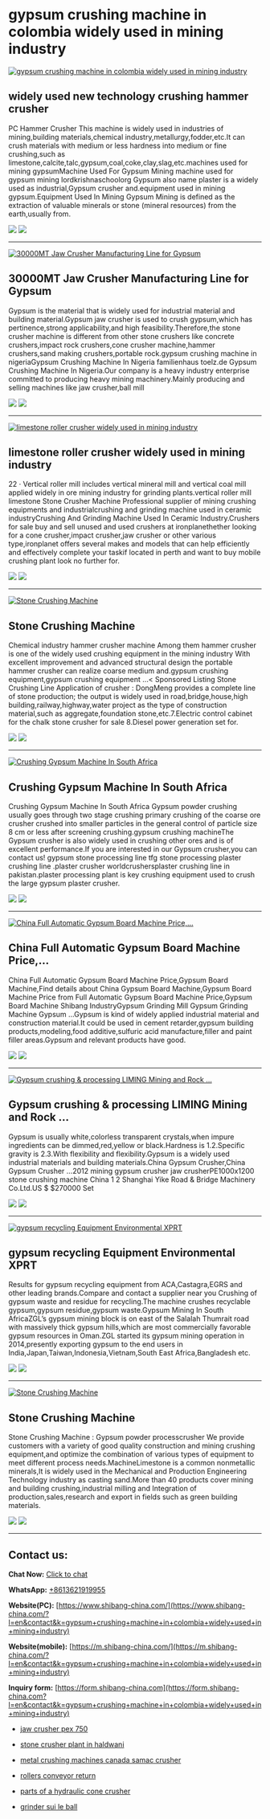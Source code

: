 # gypsum crushing machine in colombia widely used in mining industry

<a href="https://swt.shibang-china.com/?l=en&img&k=gypsum+crushing+machine+in+colombia+widely+used+in+mining+industry" target="_blank">![gypsum crushing machine in colombia widely used in mining industry](http://static.shibang-china.com/all-800x300/663.jpg)</a>

## widely used new technology crushing hammer crusher
PC Hammer Crusher This machine is widely used in industries of mining,building materials,chemical industry,metallurgy,fodder,etc.It can crush materials with medium or less hardness into medium or fine crushing,such as limestone,calcite,talc,gypsum,coal,coke,clay,slag,etc.machines used for mining gypsumMachine Used For Gypsum Mining machine used for gypsum mining lordkrishnaschoolorg Gypsum also name plaster is a widely used as industrial,Gypsum crusher and.equipment used in mining gypsum.Equipment Used In Mining Gypsum Mining is defined as the extraction of valuable minerals or stone (mineral resources) from the earth,usually from.


<a href="https://whatsapp.shibangsoft.com/WhatsApp.php" target="_blank" title="WhatsApp">![](http://static.shibang-china.com/icon/whatsapp.png)</a> <a href="https://swt.shibang-china.com/?l=en&icon&k=gypsum+crushing+machine+in+colombia+widely+used+in+mining+industry" target="_blank">![](http://static.shibang-china.com/icon/chat-en.png)</a>

---

<a href="https://swt.shibang-china.com/?l=en&img&k=gypsum+crushing+machine+in+colombia+widely+used+in+mining+industry" target="_blank">![30000MT Jaw Crusher Manufacturing Line for Gypsum](http://static.shibang-china.com/all-800x300/314.jpg)</a>

## 30000MT Jaw Crusher Manufacturing Line for Gypsum
Gypsum is the material that is widely used for industrial material and building material.Gypsum jaw crusher is used to crush gypsum,which has pertinence,strong applicability,and high feasibility.Therefore,the stone crusher machine is different from other stone crushers like concrete crushers,impact rock crushers,cone crusher machine,hammer crushers,sand making crushers,portable rock.gypsum crushing machine in nigeriaGypsum Crushing Machine In Nigeria familienhaus toelz.de Gypsum Crushing Machine In Nigeria.Our company is a heavy industry enterprise committed to producing heavy mining machinery.Mainly producing and selling machines like jaw crusher,ball mill


<a href="https://whatsapp.shibangsoft.com/WhatsApp.php" target="_blank" title="WhatsApp">![](http://static.shibang-china.com/icon/whatsapp.png)</a> <a href="https://swt.shibang-china.com/?l=en&icon&k=gypsum+crushing+machine+in+colombia+widely+used+in+mining+industry" target="_blank">![](http://static.shibang-china.com/icon/chat-en.png)</a>

---

<a href="https://swt.shibang-china.com/?l=en&img&k=gypsum+crushing+machine+in+colombia+widely+used+in+mining+industry" target="_blank">![limestone roller crusher widely used in mining industry](http://static.shibang-china.com/all-800x300/1152.jpg)</a>

## limestone roller crusher widely used in mining industry
22 &#183; Vertical roller mill includes vertical mineral mill and vertical coal mill applied widely in ore mining industry for grinding plants.vertical roller mill limestone Stone Crusher Machine Professional supplier of mining crushing equipments and industrialcrushing and grinding machine used in ceramic industryCrushing And Grinding Machine Used In Ceramic Industry.Crushers for sale buy and sell unused and used crushers at ironplanethether looking for a cone crusher,impact crusher,jaw crusher or other various type,ironplanet offers several makes and models that can help efficiently and effectively complete your taskif located in perth and want to buy mobile crushing plant look no further for.


<a href="https://whatsapp.shibangsoft.com/WhatsApp.php" target="_blank" title="WhatsApp">![](http://static.shibang-china.com/icon/whatsapp.png)</a> <a href="https://swt.shibang-china.com/?l=en&icon&k=gypsum+crushing+machine+in+colombia+widely+used+in+mining+industry" target="_blank">![](http://static.shibang-china.com/icon/chat-en.png)</a>

---

<a href="https://swt.shibang-china.com/?l=en&img&k=gypsum+crushing+machine+in+colombia+widely+used+in+mining+industry" target="_blank">![Stone Crushing Machine](http://static.shibang-china.com/all-800x300/1375.jpg)</a>

## Stone Crushing Machine
Chemical industry hammer crusher machine Among them hammer crusher is one of the widely used crushing equipment in the mining industry With excellent improvement and advanced structural design the portable hammer crusher can realize coarse medium and.gypsum crushing equipment,gypsum crushing equipment …&lt; Sponsored Listing Stone Crushing Line Application of crusher : DongMeng provides a complete line of stone production; the output is widely used in road,bridge,house,high building,railway,highway,water project as the type of construction material,such as aggregate,foundation stone,etc.7.Electric control cabinet for the chalk stone crusher for sale 8.Diesel power generation set for.


<a href="https://whatsapp.shibangsoft.com/WhatsApp.php" target="_blank" title="WhatsApp">![](http://static.shibang-china.com/icon/whatsapp.png)</a> <a href="https://swt.shibang-china.com/?l=en&icon&k=gypsum+crushing+machine+in+colombia+widely+used+in+mining+industry" target="_blank">![](http://static.shibang-china.com/icon/chat-en.png)</a>

---

<a href="https://swt.shibang-china.com/?l=en&img&k=gypsum+crushing+machine+in+colombia+widely+used+in+mining+industry" target="_blank">![Crushing Gypsum Machine In South Africa](http://static.shibang-china.com/all-800x300/910.jpg)</a>

## Crushing Gypsum Machine In South Africa
Crushing Gypsum Machine In South Africa Gypsum powder crushing usually goes through two stage crushing primary crushing of the coarse ore crusher crushed into smaller particles in the general control of particle size 8 cm or less after screening crushing.gypsum crushing machineThe Gypsum crusher is also widely used in crushing other ores and is of excellent performance.If you are interested in our Gypsum crusher,you can contact us! gypsum stone processing line tfg stone processing plaster crushing line .plaster crusher worldcrushersplaster crushing line in pakistan.plaster processing plant is key crushing equipment used to crush the large gypsum plaster crusher.


<a href="https://whatsapp.shibangsoft.com/WhatsApp.php" target="_blank" title="WhatsApp">![](http://static.shibang-china.com/icon/whatsapp.png)</a> <a href="https://swt.shibang-china.com/?l=en&icon&k=gypsum+crushing+machine+in+colombia+widely+used+in+mining+industry" target="_blank">![](http://static.shibang-china.com/icon/chat-en.png)</a>

---

<a href="https://swt.shibang-china.com/?l=en&img&k=gypsum+crushing+machine+in+colombia+widely+used+in+mining+industry" target="_blank">![China Full Automatic Gypsum Board Machine Price,…](http://static.shibang-china.com/all-800x300/53.jpg)</a>

## China Full Automatic Gypsum Board Machine Price,…
China Full Automatic Gypsum Board Machine Price,Gypsum Board Machine,Find details about China Gypsum Board Machine,Gypsum Board Machine Price from Full Automatic Gypsum Board Machine Price,Gypsum Board Machine Shibang IndustryGypsum Grinding Mill Gypsum Grinding Machine Gypsum …Gypsum is kind of widely applied industrial material and construction material.It could be used in cement retarder,gypsum building products,modeling,food additive,sulfuric acid manufacture,filler and paint filler areas.Gypsum and relevant products have good.


<a href="https://whatsapp.shibangsoft.com/WhatsApp.php" target="_blank" title="WhatsApp">![](http://static.shibang-china.com/icon/whatsapp.png)</a> <a href="https://swt.shibang-china.com/?l=en&icon&k=gypsum+crushing+machine+in+colombia+widely+used+in+mining+industry" target="_blank">![](http://static.shibang-china.com/icon/chat-en.png)</a>

---

<a href="https://swt.shibang-china.com/?l=en&img&k=gypsum+crushing+machine+in+colombia+widely+used+in+mining+industry" target="_blank">![Gypsum crushing &amp; processing LIMING Mining and Rock …](http://static.shibang-china.com/all-800x300/951.jpg)</a>

## Gypsum crushing &amp; processing LIMING Mining and Rock …
Gypsum is usually white,colorless transparent crystals,when impure ingredients can be dimmed,red,yellow or black.Hardness is 1.2.Specific gravity is 2.3.With flexibility and flexibility.Gypsum is a widely used industrial materials and building materials.China Gypsum Crusher,China Gypsum Crusher …2012 mining gypsum crusher jaw crusherPE1000x1200 stone crushing machine China 1 2 Shanghai Yike Road &amp; Bridge Machinery Co.Ltd.US $ $270000 Set


<a href="https://whatsapp.shibangsoft.com/WhatsApp.php" target="_blank" title="WhatsApp">![](http://static.shibang-china.com/icon/whatsapp.png)</a> <a href="https://swt.shibang-china.com/?l=en&icon&k=gypsum+crushing+machine+in+colombia+widely+used+in+mining+industry" target="_blank">![](http://static.shibang-china.com/icon/chat-en.png)</a>

---

<a href="https://swt.shibang-china.com/?l=en&img&k=gypsum+crushing+machine+in+colombia+widely+used+in+mining+industry" target="_blank">![gypsum recycling Equipment Environmental XPRT](http://static.shibang-china.com/all-800x300/373.jpg)</a>

## gypsum recycling Equipment Environmental XPRT
Results for gypsum recycling equipment from ACA,Castagra,EGRS and other leading brands.Compare and contact a supplier near you Crushing of gypsum waste and residue for recycling.The machine crushes recyclable gypsum,gypsum residue,gypsum waste.Gypsum Mining In South AfricaZGL’s gypsum mining block is on east of the Salalah Thumrait road with massively thick gypsum hills,which are most commercially favorable gypsum resources in Oman.ZGL started its gypsum mining operation in 2014,presently exporting gypsum to the end users in India,Japan,Taiwan,Indonesia,Vietnam,South East Africa,Bangladesh etc.


<a href="https://whatsapp.shibangsoft.com/WhatsApp.php" target="_blank" title="WhatsApp">![](http://static.shibang-china.com/icon/whatsapp.png)</a> <a href="https://swt.shibang-china.com/?l=en&icon&k=gypsum+crushing+machine+in+colombia+widely+used+in+mining+industry" target="_blank">![](http://static.shibang-china.com/icon/chat-en.png)</a>

---

<a href="https://swt.shibang-china.com/?l=en&img&k=gypsum+crushing+machine+in+colombia+widely+used+in+mining+industry" target="_blank">![Stone Crushing Machine](http://static.shibang-china.com/all-800x300/1256.jpg)</a>

## Stone Crushing Machine
Stone Crushing Machine : Gypsum powder processcrusher We provide customers with a variety of good quality construction and mining crushing equipment,and optimize the combination of various types of equipment to meet different process needs.MachineLimestone is a common nonmetallic minerals,It is widely used in the Mechanical and Production Engineering Technology industry as casting sand.More than 40 products cover mining and building crushing,industrial milling and Integration of production,sales,research and export in fields such as green building materials.


<a href="https://whatsapp.shibangsoft.com/WhatsApp.php" target="_blank" title="WhatsApp">![](http://static.shibang-china.com/icon/whatsapp.png)</a> <a href="https://swt.shibang-china.com/?l=en&icon&k=gypsum+crushing+machine+in+colombia+widely+used+in+mining+industry" target="_blank">![](http://static.shibang-china.com/icon/chat-en.png)</a>

---
## Contact us:

**Chat Now:** [Click to chat](https://swt.shibang-china.com?l=en&contact&k=gypsum+crushing+machine+in+colombia+widely+used+in+mining+industry)

**WhatsApp:**  [+8613621919955](https://whatsapp.shibangsoft.com/WhatsApp.php)

**Website(PC):** [https://www.shibang-china.com/](https://www.shibang-china.com/?l=en&contact&k=gypsum+crushing+machine+in+colombia+widely+used+in+mining+industry)

**Website(mobile):** [https://m.shibang-china.com/](https://m.shibang-china.com/?l=en&contact&k=gypsum+crushing+machine+in+colombia+widely+used+in+mining+industry)

**Inquiry form:** [https://form.shibang-china.com](https://form.shibang-china.com?l=en&contact&k=gypsum+crushing+machine+in+colombia+widely+used+in+mining+industry)

* [jaw crusher pex 750](../170/jaw%20crusher%20pex%20750.md)

* [stone crusher plant in haldwani](../167/stone%20crusher%20plant%20in%20haldwani.md)

* [metal crushing machines canada samac crusher](../167/metal%20crushing%20machines%20canada%20samac%20crusher.md)

* [rollers conveyor return](../164/rollers%20conveyor%20return.md)

* [parts of a hydraulic cone crusher](../167/parts%20of%20a%20hydraulic%20cone%20crusher.md)

* [grinder sui le ball](../169/grinder%20sui%20le%20ball.md)